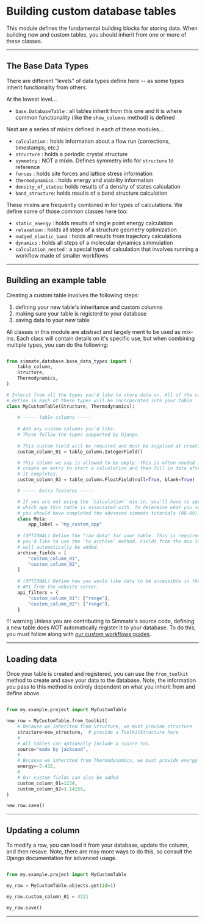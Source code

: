 
# Building custom database tables

This module defines the fundamental building blocks for storing data. When building new and custom tables, you should inherit from one or more of these classes.

----------------------------------------------------------------------

## The Base Data Types

There are different "levels" of data types define here -- as some types inherit functionality from others.

At the lowest level...

- `base.DatabaseTable` : all tables inherit from this one and it is where common functionality (like the `show_columns` method) is defined

Next are a series of mixins defined in each of these modules...

- `calculation` : holds information about a flow run (corrections, timestamps, etc.)
- `structure` : holds a periodic crystal structure
- `symmetry` : NOT a mixin. Defines symmetry info for `structure` to reference
- `forces` : holds site forces and lattice stress information
- `thermodynamics` : holds energy and stability information
- `density_of_states`: holds results of a density of states calculation
- `band_structure`: holds results of a band structure calculation

These mixins are frequently combined in for types of calculations. We define some of those common classes here too:

- `static_energy` : holds results of single point energy calculation
- `relaxation` : holds all steps of a structure geometry optimization
- `nudged_elastic_band` : holds all results from trajectory calculations
- `dynamics` : holds all steps of a molecular dynamics simmulation
- `calculation_nested` : a special type of calculation that involves running a workflow made of smaller workflows

----------------------------------------------------------------------

## Building an example table

Creating a custom table involves the following steps:

1. defining your new table's inheritance and custom columns
2. making sure your table is registerd to your database
3. saving data to your new table

All classes in this module are abstract and largely ment to be used as mix-ins. Each class will contain details on it's specific use, but when combining multiple types, you can do the following:

``` python

from simmate.database.base_data_types import (
    table_column,
    Structure,
    Thermodynamics,
)

# Inherit from all the types you'd like to store data on. All of the columns
# define in each of these types will be incorporated into your table.
class MyCustomTable(Structure, Thermodynamics):
    
    # ----- Table columns -----
    
    # Add any custom columns you'd like.
    # These follow the types supported by Django.
    
    # This custom field will be required and must be supplied at creation
    custom_column_01 = table_column.IntegerField()

    # This column we say is allowed to be empty. This is often needed if you
    # create an entry to start a calculation and then fill in data after a
    # it completes.
    custom_column_02 = table_column.FloatField(null=True, blank=True)

    # ----- Extra features -----

    # If you are not using the `Calculation` mix-in, you'll have to specify
    # which app this table is associated with. To determine what you set here,
    # you should have completed the advanced simmate tutorials (08-09).
    class Meta:
        app_label = "my_custom_app"
    
    # (OPTIONAL) Define the "raw data" for your table. This is required if 
    # you'd like to use the `to_archive` method. Fields from the mix-in 
    # will automatically be added.
    archive_fields = [
        "custom_column_01",
        "custom_column_02",
    ]
    
    # (OPTIONAL) Define how you would like data to be accessible in the REST 
    # API from the website server.
    api_filters = {
        "custom_column_01": ["range"],
        "custom_column_02": ["range"],
    }

```

!!! warning
    Unless you are contributing to Simmate's source code, defining a new table does *NOT* automatically register it to your database. To do this, you must follow along with [our custom workflows guides](/full_guides/workflows/creating_new_workflows/).

----------------------------------------------------------------------

## Loading data

Once your table is created and registered, you can use the `from_toolkit` method to create and save your data to the database. Note, the information you pass to this method is entirely dependent on what you inherit from and define above.

``` python

from my.example.project import MyCustomTable

new_row = MyCustomTable.from_toolkit(
    # Because we inherited from Structure, we must provide structure
    structure=new_structure,  # provide a ToolkitStructure here
    # 
    # All tables can optionally include a source too.
    source="made by jacksund",
    #
    # Because we inherited from Thermodynamics, we must provide energy
    energy=-5.432,
    #
    # Our custom fields can also be added
    custom_column_01=1234,
    custom_column_02=3.14159,
)

new_row.save()
```

----------------------------------------------------------------------

## Updating a column

To modify a row, you can load it from your database, update the column, and then resave. Note, there are may more ways to do this, so consult the Django documentation for advanced usage.

``` python

from my.example.project import MyCustomTable

my_row = MyCustomTable.objects.get(id=1)

my_row.custom_column_01 = 4321

my_row.save()
```

----------------------------------------------------------------------
